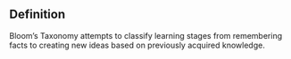 
Definition
---
Bloom’s Taxonomy attempts to classify learning stages from remembering facts to creating new ideas based on previously acquired knowledge.
